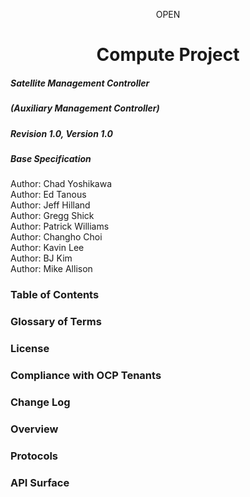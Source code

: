 <p align=center> OPEN </p>
<h1 align="center"> Compute Project </h1>

##### Satellite Management Controller
##### (Auxiliary Management Controller)

##### Revision 1.0, Version 1.0


##### Base Specification


Author: Chad Yoshikawa  
Author: Ed Tanous  
Author: Jeff Hilland  
Author: Gregg Shick  
Author: Patrick Williams  
Author: Changho Choi  
Author: Kavin Lee  
Author: BJ Kim  
Author: Mike Allison  

### Table of Contents

### Glossary of Terms

### License

### Compliance with OCP Tenants

### Change Log

### Overview

### Protocols

### API Surface







